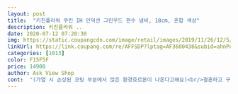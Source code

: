 ```yaml
---
layout: post 
title:  "키친플라워 쿠킨 IH 인덕션 그린우드 편수 냄비, 18cm, 혼합 색상" 
description: 키친플라워 ..
date: 2020-07-12 07:20:30 
img: https://static.coupangcdn.com/image/retail/images/2019/11/26/12/5/4b7c8e0e-5e24-443b-ba68-62b36978207c.jpg 
linkUrl: https://link.coupang.com/re/AFFSDP?lptag=AF3600438&subid=ahnPublicAsk&pageKey=345081663&itemId=1095966969&vendorItemId=5616549592&traceid=V0-113-ec0fee6fbef1726f 
categories: [1013] 
color: F15F5F 
price: 14900 
author: Ask View Shop 
cont:  "(가열 시 손상된 코팅 부분에서 많은 환경호르몬이 나온다고해요)<br/>결혼하고 구매한 냄비 세트를 바꿀때가 된 것 같아 주문했습니다.<br/><br/>그래서 찾던 중 가격도 착해, 디자인은 더 이쁜 이 제품을 만났어요<br/>기존에 쓰던 테 제품과 넓이가 같아서 주문했는데<br/>내구성도 1년 쓰기에는 괜찮아 보입니다<br/>높이가 짧아서인지 생각보다 작게 느껴집니다.<br/><br/>다른 냄비 보다 끓는속도나 온도 올라오는게 많이느립니다.<br/><br/>다른사이즈는 안살것 같네요... <br/>ㅠ 이쁜게 다임<br/>단점  첫 요리로 감자를 삶아보았는데.<br/>.<br/> 20분 정도 중불로 오래 끓이니 수증기를 뚜껑이 잡아주지 못하고 냄비 옆으로 수증기가 물이되어 줄줄 흐름... <br/>... <br/>.<br/> 인덕션 밑 바닥이 물이 흥건하게 되어 마른수건으로 닦아줘야했음... <br/><br/>디자인은 정말 이쁜데 기능이 좀 아쉽네요<br/>사실 냄비나 후라이팬 종류는 비싼 제품보다 저렴한 제품으로 자주 교체해서 사용하는 게 좋다고해요.<br/><br/>실제로 높이가 더 낮아요.<br/><br/>이제품 라면 두개 끓여먹는 용도인데 그정도는 가능 할 것 같아서 잘 써보려구요<br/>일단 디자인이랑 코팅 내구도는 가성비로 보면 확실히 좋습니다.<br/><br/>장점  디자인이 예쁘고, 고급스럽고, 무게도 적당하고, 코팅도 좋다.<br/><br/>집에 야외용 화력쎈거 1구 인덕션이 있어서 그걸로만 사용해요.<br/> 가정용으로는 확실히 화력이 좀 약합니다.<br/><br/>참조하시고 성질 급하시거나 많이 끓이시는분들한테는 비추<br/>체감상 두배는 더 걸리는것 같아요.<br/><br/>초록색에 우드 매치한게 너무 이쁘구요.<br/><br/>" 
---
```

